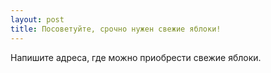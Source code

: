 ```yaml
---
layout: post 
title: Посоветуйте, срочно нужен свежие яблоки! 
--- 
```

Напишите адреса, где можно приобрести свежие яблоки.
